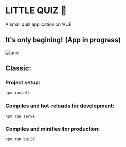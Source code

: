 # LITTLE QUIZ 🌸

A small quiz application on VUE

## It's only begining! (App in progress)

![quiz](https://i.gifer.com/fetch/w300-preview/56/562c762b7a26716f7319f48175cc6789.gif "quiz") 

## Classic:

### Project setup:
```
npm install
```

### Compiles and hot-reloads for development:
```
npm run serve
```

### Compiles and minifies for production:
```
npm run build
```
